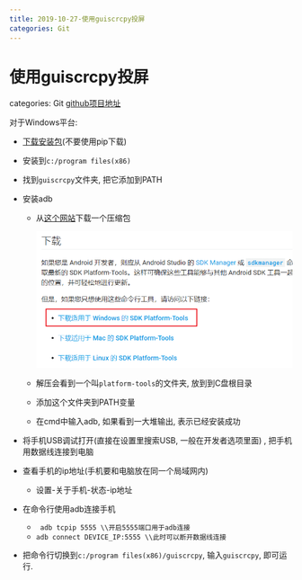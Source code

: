 ```yaml
---
title: 2019-10-27-使用guiscrcpy投屏
categories: Git
---
```

# 使用guiscrcpy投屏
categories: Git
[github项目地址]( https://github.com/srevinsaju/guiscrcpy#Installation )

对于Windows平台: 

* [下载安装包](https://github.com/srevinsaju/guiscrcpy/releases/download/1.10/guiscrcpy-1.10-27082019-windows.exe)(不要使用pip下载)

* 安装到`c:/program files(x86)`

* 找到`guiscrcpy`文件夹, 把它添加到PATH

* 安装adb

  * 从[这个网站]( https://developer.android.google.cn/studio/releases/platform-tools?hl=zh_cn )下载一个压缩包

    ![1572136841226](2019-10-27-使用guiscrcpy投屏/1572136841226.png)

  * 解压会看到一个叫`platform-tools`的文件夹, 放到到C盘根目录

  * 添加这个文件夹到PATH变量

  * 在cmd中输入adb, 如果看到一大堆输出, 表示已经安装成功

* 将手机USB调试打开(直接在设置里搜索USB, 一般在开发者选项里面) , 把手机用数据线连接到电脑

* 查看手机的ip地址(手机要和电脑放在同一个局域网内)

  * 设置-关于手机-状态-ip地址

* 在命令行使用adb连接手机

  * ` adb tcpip 5555 \\开启5555端口用于adb连接`
  * ` adb connect DEVICE_IP:5555 \\此时可以断开数据线连接 `

* 把命令行切换到`c:/program files(x86)/guiscrcpy`, 输入`guiscrcpy`, 即可运行.